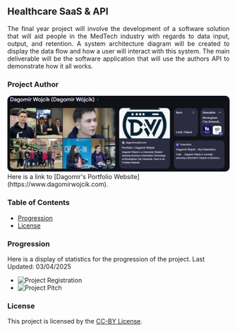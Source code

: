 ## Healthcare SaaS & API
<p align = "justify">
The final year project will involve the development of a software solution that will aid people in the MedTech industry with regards to data input, output, and retention. A system architecture diagram will be created to display the data flow and how a user will interact with this system. The main deliverable will be the software application that will use the authors API to demonstrate how it all works.
</p>

### Project Author
<img style="border-radius:10px" src="media/kpanel.png" alt="Dagomir Wojcik Google Knowledge Panel" />
Here is a link to [Dagomir's Portfolio Website](https://www.dagomirwojcik.com).

### Table of Contents
- [Progression](#Progression)
- [License](#License)

### Progression
Here is a display of statistics for the progression of the project. Last Updated: 03/04/2025
- ![Project Registration](https://img.shields.io/endpoint?url=https://dagomirwojcik.github.io/badges/fypregistration.json)
- ![Project Pitch](https://img.shields.io/endpoint?url=https://dagomirwojcik.github.io/badges/fyppitch.json)

### License
This project is licensed by the [CC-BY License](LICENSE).


